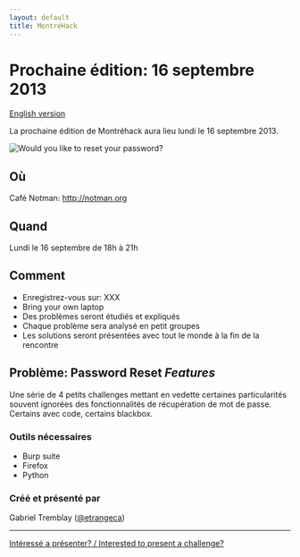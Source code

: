```yaml
---
layout: default
title: MontréHack
---
```


# Prochaine édition: 16 septembre 2013
[English version](#english)

La prochaine édition de Montréhack aura lieu lundi le 16 septembre 2013.

![Would you like to reset your password?](http://i.imgur.com/fvamN2L.png)

## Où
Café Notman: http://notman.org

## Quand
Lundi le 16 septembre de 18h à 21h

## Comment
* Enregistrez-vous sur: XXX
* Bring your own laptop
* Des problèmes seront étudiés et expliqués
* Chaque problème sera analysé en petit groupes
* Les solutions seront présentées avec tout le monde à la fin de la rencontre

## Problème: Password Reset _Features_

Une série de 4 petits challenges mettant en vedette certaines particularités souvent ignorées des fonctionnalités de récupération de mot de passe. Certains avec code, certains blackbox.

### Outils nécessaires
* Burp suite 
* Firefox 
* Python

### Créé et présenté par

Gabriel Tremblay ([@etrangeca](https://twitter.com/etrangeca))


<hr/>

[Intéressé a présenter? / Interested to present a challenge?](https://github.com/montrehack/montrehack.github.com/wiki/Present-at-Montrehack)
